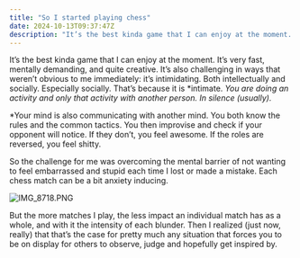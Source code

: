 ```yaml
---
title: "So I started playing chess"
date: 2024-10-13T09:37:47Z
description: "It’s the best kinda game that I can enjoy at the moment. It’s very fast, mentally demanding, and quite creative. It’s also challenging in ways that we..."
---
```


It’s the best kinda game that I can enjoy at the moment. It’s very fast, mentally demanding, and quite creative. It’s also challenging in ways that weren’t obvious to me immediately: it’s intimidating. Both intellectually and socially. Especially socially. That’s because it is *intimate. *You are doing an activity and *only* that activity with another person. In silence (usually).*

*Your mind is also communicating with another mind. You both know the rules and the common tactics. You then improvise and check if your opponent will notice. If they don’t, you feel awesome. If the roles are reversed, you feel shitty.

So the challenge for me was overcoming the mental barrier of not wanting to feel embarrassed and stupid each time I lost or made a mistake. Each chess match can be a bit anxiety inducing.

![IMG_8718.PNG](/blog-images/39927-1.PNG)

But the more matches I play, the less impact an individual match has as a whole, and with it the intensity of each blunder. Then I realized (just now, really) that that’s the case for pretty much any situation that forces you to be on display for others to observe, judge and hopefully get inspired by.
